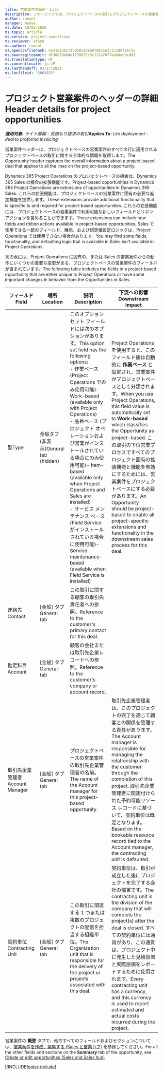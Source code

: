 ```yaml
---
title: 営業案件の設定- Lite
description: このトピックでは、プロジェクトベースの取引とプロジェクトベースの営業案件明細行について説明します。
author: rumant
manager: Annbe
ms.date: 10/01/2020
ms.topic: article
ms.service: project-operations
ms.reviewer: kfend
ms.author: rumant
ms.openlocfilehash: 6631e136572b958ca616d708a5e3c3c2d9f2675c
ms.sourcegitcommit: df30839484ef278675c5c712af0f7ba66ed9cdd3
ms.translationtype: HT
ms.contentlocale: ja-JP
ms.lasthandoff: 03/17/2021
ms.locfileid: "5663825"
---
```

# <a name="header-details-for-project-opportunities"></a><span data-ttu-id="f5694-103">プロジェクト営業案件のヘッダーの詳細</span><span class="sxs-lookup"><span data-stu-id="f5694-103">Header details for project opportunities</span></span>

<span data-ttu-id="f5694-104">_**適用対象:** ライト展開 - 見積もり請求の取引_</span><span class="sxs-lookup"><span data-stu-id="f5694-104">_**Applies To:** Lite deployment - deal to proforma invoicing_</span></span>

<span data-ttu-id="f5694-105">営業案件ヘッダーは、プロジェクトベースの営業案件のすべての行に適用されるプロジェクトベースの取引に関する全体的な情報を取得します。</span><span class="sxs-lookup"><span data-stu-id="f5694-105">The Opportunity header captures the overall information about a project-based deal that applies to all the lines on the project-based opportunity.</span></span>

<span data-ttu-id="f5694-106">Dynamics 365 Project Operations のプロジェクトベースの機会は、Dynamics 365 Sales の機会の拡張機能です。</span><span class="sxs-lookup"><span data-stu-id="f5694-106">Project-based opportunities in Dynamics 365 Project Operations are extensions of opportunities in Dynamics 365 Sales.</span></span> <span data-ttu-id="f5694-107">これらの拡張機能は、プロジェクトベースの営業案件に固有の必要な追加機能を提供します。</span><span class="sxs-lookup"><span data-stu-id="f5694-107">These extensions provide additional functionality that is specific to and required for project-based opportunities.</span></span> <span data-ttu-id="f5694-108">これらの拡張機能には、プロジェクトベースの営業案件で利用可能な新しいフィールドとリボン アクションを含めることができます。</span><span class="sxs-lookup"><span data-stu-id="f5694-108">These extensions can include new fields and ribbon actions available in project-based opportunities.</span></span> <span data-ttu-id="f5694-109">Sales で使用できる一部のフィールド、機能、および規定値設定ロジックは、Project Operations では使用できない場合があります。</span><span class="sxs-lookup"><span data-stu-id="f5694-109">You may find some fields, functionality, and defaulting logic that is available in Sales isn't available in Project Operations.</span></span>

<span data-ttu-id="f5694-110">次の表には、Project Operations に固有の、または Sales の営業案件からの動作にいくつかの重要な変更がある、プロジェクトベースの営業案件のフィールドが含まれています。</span><span class="sxs-lookup"><span data-stu-id="f5694-110">The following table includes the fields in a project-based opportunity that are either unique to Project Operations or have some important changes in behavior from the Opportunities in Sales.</span></span>

| <span data-ttu-id="f5694-111">**フィールド**</span><span class="sxs-lookup"><span data-stu-id="f5694-111">**Field**</span></span> | <span data-ttu-id="f5694-112">**場所**</span><span class="sxs-lookup"><span data-stu-id="f5694-112">**Location**</span></span> | <span data-ttu-id="f5694-113">**説明**</span><span class="sxs-lookup"><span data-stu-id="f5694-113">**Description**</span></span> | <span data-ttu-id="f5694-114">**下流への影響**</span><span class="sxs-lookup"><span data-stu-id="f5694-114">**Downstream impact**</span></span> |
| --- | --- | --- | --- |
| <span data-ttu-id="f5694-115">型</span><span class="sxs-lookup"><span data-stu-id="f5694-115">Type</span></span> | <span data-ttu-id="f5694-116">全般タブ (非表示)</span><span class="sxs-lookup"><span data-stu-id="f5694-116">General tab (hidden)</span></span> | <span data-ttu-id="f5694-117">このオプション セット フィールドには次のオプションがあります。</span><span class="sxs-lookup"><span data-stu-id="f5694-117">This option set field has the following options:</span></span></br><span data-ttu-id="f5694-118">- 作業ベース (Project Operations でのみ使用可能)</span><span class="sxs-lookup"><span data-stu-id="f5694-118">- Work-based (available only with Project Operations)</span></span></br><span data-ttu-id="f5694-119">- 品目ベース (プロジェクト オペレーションおよび営業がインストールされている場合にのみ使用可能)</span><span class="sxs-lookup"><span data-stu-id="f5694-119">- Item-based (available only when Project Operations and Sales are installed)</span></span></br><span data-ttu-id="f5694-120">- サービス メンテナンス ベース (Field Service がインストールされている場合に使用可能)</span><span class="sxs-lookup"><span data-stu-id="f5694-120">- Service maintenance-based (available when Field Service is installed)</span></span> | <span data-ttu-id="f5694-121">Project Operations を使用すると、このフィールド値は自動的に **作業ベース** と設定され、営業案件がプロジェクトベースとして分類されます。</span><span class="sxs-lookup"><span data-stu-id="f5694-121">When you use Project Operations, this field value is automatically set to **Work-based** which classifies the Opportunity as project-based.</span></span> <span data-ttu-id="f5694-122">この取引の下位営業プロセスですべてのプロジェクト固有の拡張機能と機能を有効にするためには、営業案件をプロジェクトベースにする必要があります。</span><span class="sxs-lookup"><span data-stu-id="f5694-122">An Opportunity should be project-based to enable all project-specific extensions and functionality in the downstream sales process for this deal.</span></span> |
| <span data-ttu-id="f5694-123">連絡先</span><span class="sxs-lookup"><span data-stu-id="f5694-123">Contact</span></span> | <span data-ttu-id="f5694-124">[全般] タブ</span><span class="sxs-lookup"><span data-stu-id="f5694-124">General tab</span></span> | <span data-ttu-id="f5694-125">この取引に関する顧客の取引先責任者への参照。</span><span class="sxs-lookup"><span data-stu-id="f5694-125">Reference to the customer's primary contact for this deal.</span></span> | |
| <span data-ttu-id="f5694-126">勘定科目</span><span class="sxs-lookup"><span data-stu-id="f5694-126">Account</span></span> | <span data-ttu-id="f5694-127">[全般] タブ</span><span class="sxs-lookup"><span data-stu-id="f5694-127">General tab</span></span> | <span data-ttu-id="f5694-128">顧客の会社または取引先企業レコードへの参照。</span><span class="sxs-lookup"><span data-stu-id="f5694-128">Reference to the customer's company or account record.</span></span> | |
| <span data-ttu-id="f5694-129">取引先企業管理者</span><span class="sxs-lookup"><span data-stu-id="f5694-129">Account Manager</span></span> | <span data-ttu-id="f5694-130">[全般] タブ</span><span class="sxs-lookup"><span data-stu-id="f5694-130">General tab</span></span> | <span data-ttu-id="f5694-131">プロジェクトベースの営業案件の取引先企業管理者の名前。</span><span class="sxs-lookup"><span data-stu-id="f5694-131">The name of the Account manager for this project-based opportunity.</span></span> | <span data-ttu-id="f5694-132">取引先企業管理者は、このプロジェクトの完了を通じて顧客との関係を管理する責任があります。</span><span class="sxs-lookup"><span data-stu-id="f5694-132">The Account manager is responsible for managing the relationship with the customer through the completion of this project.</span></span> <span data-ttu-id="f5694-133">取引先企業管理者に関連付けられた予約可能リソース レコードに基づいて、契約単位は既定となります。</span><span class="sxs-lookup"><span data-stu-id="f5694-133">Based on the bookable resource record tied to the Account manager, the contracting unit is defaulted.</span></span> |
| <span data-ttu-id="f5694-134">契約単位</span><span class="sxs-lookup"><span data-stu-id="f5694-134">Contracting Unit</span></span> | <span data-ttu-id="f5694-135">[全般] タブ</span><span class="sxs-lookup"><span data-stu-id="f5694-135">General tab</span></span> | <span data-ttu-id="f5694-136">この取引に関連する 1 つまたは複数のプロジェクトの配信を担当する組織単位。</span><span class="sxs-lookup"><span data-stu-id="f5694-136">The Organization unit that is responsible for the delivery of the project or projects associated with this deal.</span></span> | <span data-ttu-id="f5694-137">契約単位は、取引が成立した後にプロジェクトを完了する会社の部署です。</span><span class="sxs-lookup"><span data-stu-id="f5694-137">The contracting unit is the division of the company that will complete the project(s) after the deal is closed.</span></span> <span data-ttu-id="f5694-138">すべての契約単位には通貨があり、この通貨は、プロジェクト中に発生した見積原価と実際原価をレポートするために使用されます。</span><span class="sxs-lookup"><span data-stu-id="f5694-138">Every contracting unit has a currency, and this currency is used to report estimated and actual costs incurred during the project.</span></span> |

<span data-ttu-id="f5694-139">営業案件の **概要** タブで、他のすべてのフィールドおよびセクションについては、[営業案件を作成、編集する (Sales と営業ハブ)](https://docs.microsoft.com/dynamics365/sales-enterprise/create-edit-opportunity-sales) を参照してください。</span><span class="sxs-lookup"><span data-stu-id="f5694-139">For all the other fields and sections on the **Summary** tab of the opportunity, see [Create or edit opportunities (Sales and Sales hub)](https://docs.microsoft.com/dynamics365/sales-enterprise/create-edit-opportunity-sales)</span></span>


[!INCLUDE[footer-include](../../includes/footer-banner.md)]
